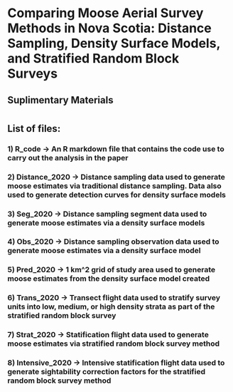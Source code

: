 # Comparing Moose Aerial Survey Methods in Nova Scotia: Distance Sampling, Density Surface Models, and Stratified Random Block Surveys
## Suplimentary Materials
#
## List of files:
### 1) R_code -> An R markdown file that contains the code use to carry out the analysis in the paper
### 2) Distance_2020 -> Distance sampling data used to generate moose estimates via traditional distance sampling. Data also used to generate detection curves for density surface models
### 3) Seg_2020 -> Distance sampling segment data used to generate moose estimates via a density surface models
### 4) Obs_2020 -> Distance sampling observation data used to generate moose estimates via a density surface model
### 5) Pred_2020 -> 1 km^2 grid of study area used to generate moose estimates from the density surface model created
### 6) Trans_2020 -> Transect flight data used to stratify survey units into low, medium, or high density strata as part of the stratified random block survey
### 7) Strat_2020 -> Statification flight data used to generate moose estimates via stratified random block survey method
### 8) Intensive_2020 -> Intensive statification flight data used to generate sightability correction factors for the stratified random block survey method
